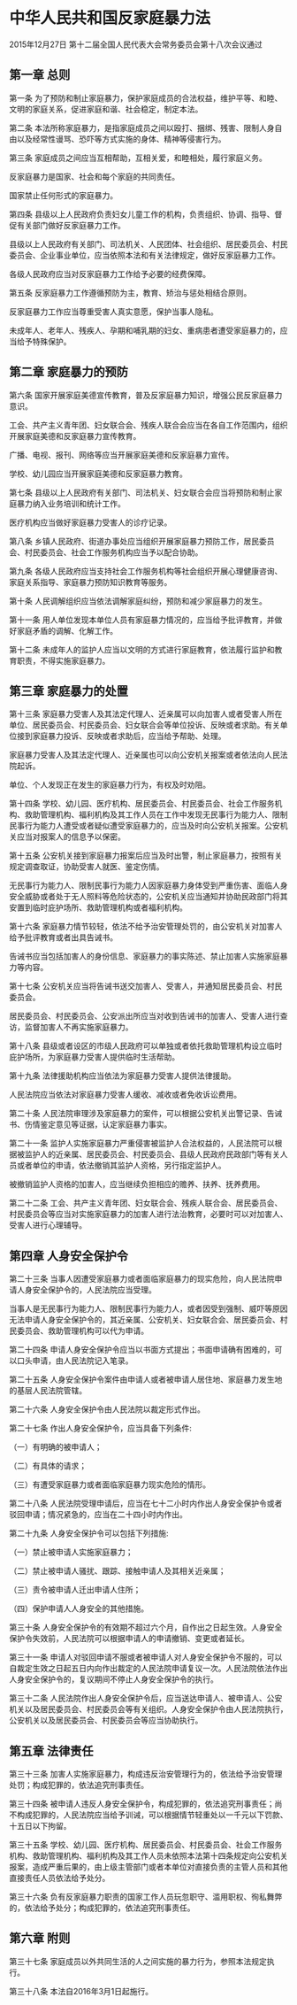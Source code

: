 # 中华人民共和国反家庭暴力法

2015年12月27日 第十二届全国人民代表大会常务委员会第十八次会议通过

<!-- INFO END -->

## 第一章 总则

第一条 为了预防和制止家庭暴力，保护家庭成员的合法权益，维护平等、和睦、文明的家庭关系，促进家庭和谐、社会稳定，制定本法。

第二条 本法所称家庭暴力，是指家庭成员之间以殴打、捆绑、残害、限制人身自由以及经常性谩骂、恐吓等方式实施的身体、精神等侵害行为。

第三条 家庭成员之间应当互相帮助，互相关爱，和睦相处，履行家庭义务。

反家庭暴力是国家、社会和每个家庭的共同责任。

国家禁止任何形式的家庭暴力。

第四条 县级以上人民政府负责妇女儿童工作的机构，负责组织、协调、指导、督促有关部门做好反家庭暴力工作。

县级以上人民政府有关部门、司法机关、人民团体、社会组织、居民委员会、村民委员会、企业事业单位，应当依照本法和有关法律规定，做好反家庭暴力工作。

各级人民政府应当对反家庭暴力工作给予必要的经费保障。

第五条 反家庭暴力工作遵循预防为主，教育、矫治与惩处相结合原则。

反家庭暴力工作应当尊重受害人真实意愿，保护当事人隐私。

未成年人、老年人、残疾人、孕期和哺乳期的妇女、重病患者遭受家庭暴力的，应当给予特殊保护。

## 第二章 家庭暴力的预防

第六条 国家开展家庭美德宣传教育，普及反家庭暴力知识，增强公民反家庭暴力意识。

工会、共产主义青年团、妇女联合会、残疾人联合会应当在各自工作范围内，组织开展家庭美德和反家庭暴力宣传教育。

广播、电视、报刊、网络等应当开展家庭美德和反家庭暴力宣传。

学校、幼儿园应当开展家庭美德和反家庭暴力教育。

第七条 县级以上人民政府有关部门、司法机关、妇女联合会应当将预防和制止家庭暴力纳入业务培训和统计工作。

医疗机构应当做好家庭暴力受害人的诊疗记录。

第八条 乡镇人民政府、街道办事处应当组织开展家庭暴力预防工作，居民委员会、村民委员会、社会工作服务机构应当予以配合协助。

第九条 各级人民政府应当支持社会工作服务机构等社会组织开展心理健康咨询、家庭关系指导、家庭暴力预防知识教育等服务。

第十条 人民调解组织应当依法调解家庭纠纷，预防和减少家庭暴力的发生。

第十一条 用人单位发现本单位人员有家庭暴力情况的，应当给予批评教育，并做好家庭矛盾的调解、化解工作。

第十二条 未成年人的监护人应当以文明的方式进行家庭教育，依法履行监护和教育职责，不得实施家庭暴力。

## 第三章 家庭暴力的处置

第十三条 家庭暴力受害人及其法定代理人、近亲属可以向加害人或者受害人所在单位、居民委员会、村民委员会、妇女联合会等单位投诉、反映或者求助。有关单位接到家庭暴力投诉、反映或者求助后，应当给予帮助、处理。

家庭暴力受害人及其法定代理人、近亲属也可以向公安机关报案或者依法向人民法院起诉。

单位、个人发现正在发生的家庭暴力行为，有权及时劝阻。

第十四条 学校、幼儿园、医疗机构、居民委员会、村民委员会、社会工作服务机构、救助管理机构、福利机构及其工作人员在工作中发现无民事行为能力人、限制民事行为能力人遭受或者疑似遭受家庭暴力的，应当及时向公安机关报案。公安机关应当对报案人的信息予以保密。

第十五条 公安机关接到家庭暴力报案后应当及时出警，制止家庭暴力，按照有关规定调查取证，协助受害人就医、鉴定伤情。

无民事行为能力人、限制民事行为能力人因家庭暴力身体受到严重伤害、面临人身安全威胁或者处于无人照料等危险状态的，公安机关应当通知并协助民政部门将其安置到临时庇护场所、救助管理机构或者福利机构。

第十六条 家庭暴力情节较轻，依法不给予治安管理处罚的，由公安机关对加害人给予批评教育或者出具告诫书。

告诫书应当包括加害人的身份信息、家庭暴力的事实陈述、禁止加害人实施家庭暴力等内容。

第十七条 公安机关应当将告诫书送交加害人、受害人，并通知居民委员会、村民委员会。

居民委员会、村民委员会、公安派出所应当对收到告诫书的加害人、受害人进行查访，监督加害人不再实施家庭暴力。

第十八条 县级或者设区的市级人民政府可以单独或者依托救助管理机构设立临时庇护场所，为家庭暴力受害人提供临时生活帮助。

第十九条 法律援助机构应当依法为家庭暴力受害人提供法律援助。

人民法院应当依法对家庭暴力受害人缓收、减收或者免收诉讼费用。

第二十条 人民法院审理涉及家庭暴力的案件，可以根据公安机关出警记录、告诫书、伤情鉴定意见等证据，认定家庭暴力事实。

第二十一条 监护人实施家庭暴力严重侵害被监护人合法权益的，人民法院可以根据被监护人的近亲属、居民委员会、村民委员会、县级人民政府民政部门等有关人员或者单位的申请，依法撤销其监护人资格，另行指定监护人。

被撤销监护人资格的加害人，应当继续负担相应的赡养、扶养、抚养费用。

第二十二条 工会、共产主义青年团、妇女联合会、残疾人联合会、居民委员会、村民委员会等应当对实施家庭暴力的加害人进行法治教育，必要时可以对加害人、受害人进行心理辅导。

## 第四章 人身安全保护令

第二十三条 当事人因遭受家庭暴力或者面临家庭暴力的现实危险，向人民法院申请人身安全保护令的，人民法院应当受理。

当事人是无民事行为能力人、限制民事行为能力人，或者因受到强制、威吓等原因无法申请人身安全保护令的，其近亲属、公安机关、妇女联合会、居民委员会、村民委员会、救助管理机构可以代为申请。

第二十四条 申请人身安全保护令应当以书面方式提出；书面申请确有困难的，可以口头申请，由人民法院记入笔录。

第二十五条 人身安全保护令案件由申请人或者被申请人居住地、家庭暴力发生地的基层人民法院管辖。

第二十六条 人身安全保护令由人民法院以裁定形式作出。

第二十七条 作出人身安全保护令，应当具备下列条件:

（一）有明确的被申请人；

（二）有具体的请求；

（三）有遭受家庭暴力或者面临家庭暴力现实危险的情形。

第二十八条 人民法院受理申请后，应当在七十二小时内作出人身安全保护令或者驳回申请；情况紧急的，应当在二十四小时内作出。

第二十九条 人身安全保护令可以包括下列措施:

（一）禁止被申请人实施家庭暴力；

（二）禁止被申请人骚扰、跟踪、接触申请人及其相关近亲属；

（三）责令被申请人迁出申请人住所；

（四）保护申请人人身安全的其他措施。

第三十条 人身安全保护令的有效期不超过六个月，自作出之日起生效。人身安全保护令失效前，人民法院可以根据申请人的申请撤销、变更或者延长。

第三十一条 申请人对驳回申请不服或者被申请人对人身安全保护令不服的，可以自裁定生效之日起五日内向作出裁定的人民法院申请复议一次。人民法院依法作出人身安全保护令的，复议期间不停止人身安全保护令的执行。

第三十二条 人民法院作出人身安全保护令后，应当送达申请人、被申请人、公安机关以及居民委员会、村民委员会等有关组织。人身安全保护令由人民法院执行，公安机关以及居民委员会、村民委员会等应当协助执行。

## 第五章 法律责任

第三十三条 加害人实施家庭暴力，构成违反治安管理行为的，依法给予治安管理处罚；构成犯罪的，依法追究刑事责任。

第三十四条 被申请人违反人身安全保护令，构成犯罪的，依法追究刑事责任；尚不构成犯罪的，人民法院应当给予训诫，可以根据情节轻重处以一千元以下罚款、十五日以下拘留。

第三十五条 学校、幼儿园、医疗机构、居民委员会、村民委员会、社会工作服务机构、救助管理机构、福利机构及其工作人员未依照本法第十四条规定向公安机关报案，造成严重后果的，由上级主管部门或者本单位对直接负责的主管人员和其他直接责任人员依法给予处分。

第三十六条 负有反家庭暴力职责的国家工作人员玩忽职守、滥用职权、徇私舞弊的，依法给予处分；构成犯罪的，依法追究刑事责任。

## 第六章 附则

第三十七条 家庭成员以外共同生活的人之间实施的暴力行为，参照本法规定执行。

第三十八条 本法自2016年3月1日起施行。